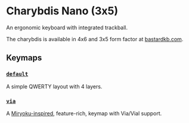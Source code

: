 # Charybdis Nano (3x5)

An ergonomic keyboard with integrated trackball.

The charybdis is available in 4x6 and 3x5 form factor at
[bastardkb.com](https://bastardkb.com).

## Keymaps

### [`default`](keymaps/default)

A simple QWERTY layout with 4 layers.

### [`via`](keymaps/via)

A [Miryoku-inspired](https://github.com/manna-harbour/miryoku), feature-rich,
keymap with Via/Vial support.
